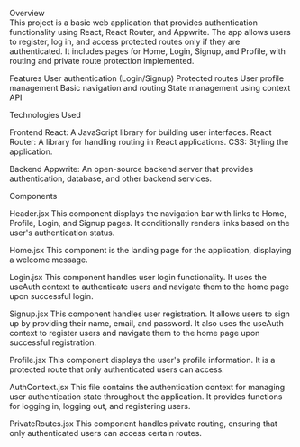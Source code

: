 Overview  
This project is a basic web application that provides authentication functionality using React, React Router, and Appwrite. The app allows users to register, log in, and access protected routes only if they are authenticated. It includes pages for Home, Login, Signup, and Profile, with routing and private route protection implemented.

Features
User authentication (Login/Signup)
Protected routes
User profile management
Basic navigation and routing
State management using context API


Technologies Used

Frontend
React: A JavaScript library for building user interfaces.
React Router: A library for handling routing in React applications.
CSS: Styling the application.


Backend
Appwrite: An open-source backend server that provides authentication, database, and other backend services.


Components

Header.jsx
This component displays the navigation bar with links to Home, Profile, Login, and Signup pages. It conditionally renders links based on the user's authentication status.

Home.jsx
This component is the landing page for the application, displaying a welcome message.

Login.jsx
This component handles user login functionality. It uses the useAuth context to authenticate users and navigate them to the home page upon successful login.

Signup.jsx
This component handles user registration. It allows users to sign up by providing their name, email, and password. It also uses the useAuth context to register users and navigate them to the home page upon successful registration.

Profile.jsx
This component displays the user's profile information. It is a protected route that only authenticated users can access.

AuthContext.jsx
This file contains the authentication context for managing user authentication state throughout the application. It provides functions for logging in, logging out, and registering users.

PrivateRoutes.jsx
This component handles private routing, ensuring that only authenticated users can access certain routes.
